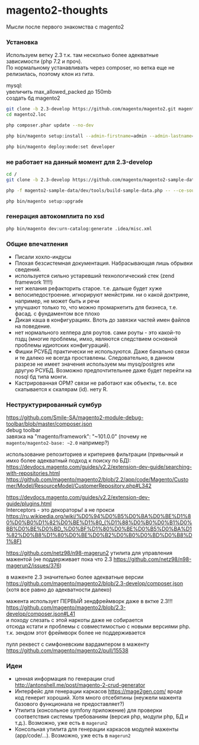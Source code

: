 # magento2-thoughts
Мысли после первого знакомства с magento2

### Установка

Используем ветку 2.3 т.к. там несколько более адекватные зависимости (php 7.2 и проч).  
По нормальному устанавливать через composer, но ветка еще не релизилась, поэтому клон из гита.  

mysql:  
увеличить max_allowed_packed до 150mb  
создать бд magento2  

```bash
git clone -b 2.3-develop https://github.com/magento/magento2.git magento2.loc
cd magento2.loc

php composer.phar update --no-dev

php bin/magento setup:install --admin-firstname=admin --admin-lastname=admin --admin-email=email@admin.admin --admin-user=admin --admin-password=admin123 --cleanup-database --base-url=http://magento2.loc/ --db-host=localhost --db-name=magento2 --db-user=root --db-password=

php bin/magento deploy:mode:set developer
```

### не работает на данный момент для 2.3-develop
```bash
cd /
git clone -b 2.3-develop https://github.com/magento/magento2-sample-data.git magento2-sample-data

php -f magento2-sample-data/dev/tools/build-sample-data.php -- --ce-source="s:\OpenServer\domains\magento2.loc"

php bin/magento setup:upgrade
```

### генерация автокомплита по xsd
```bash
php bin/magento dev:urn-catalog:generate .idea/misc.xml
```


### Общие впечатления
- Писали хохло-индусы
- Плохая безсистемная документация. Набрасывающая лишь обрывки сведений.
- используется сильно устаревший технологический стек (zend framework 1!!!!)
- нет желания рефакторить старое. т.е. дальше будет хуже
- велосипедостроение. игнорируют менйстрим. ни о какой доктрине, например, не может быть и речи
- улучшают только то, что можно промаркетить для бизнеса, т.е. фасад. с фундаментом все плохо
- Дикая каша в конфигурациях. Влоть до завязки частей имен файлов на поведение.
- нет нормального хелпера для роутов. сами роуты - это какой-то пздц (многие проблемы, имхо, являются следствием основной проблемы идиотских конфигураций).
- Фишки РСУБД практически не используются. Даже банально связи и те далеко не всегда проставлены. Следовательно, в данном разрезе не имеет значения используем мы mysq/postgres или другую РСУБД. Возможно предпочтительнее даже будет перейти на nosql бд типа монги.
- Кастрированная ОРМ? связи не работают как объекты, т.е. все скатывается к скалярам (id). нету R.

### Неструктурированный сумбур

https://github.com/Smile-SA/magento2-module-debug-toolbar/blob/master/composer.json  
debug toolbar  
завязка на "magento/framework": "~101.0.0"  (почему не `magento/magento2-base: ~2.0` например?)

использование репозиториев и критериев фильтрации (привычный и имхо более адекватный подход к поиску по БД):  
https://devdocs.magento.com/guides/v2.2/extension-dev-guide/searching-with-repositories.html  
https://github.com/magento/magento2/blob/2.2/app/code/Magento/Customer/Model/ResourceModel/CustomerRepository.php#L342  

https://devdocs.magento.com/guides/v2.2/extension-dev-guide/plugins.html  
Interceptors - это декораторы! а не прокси https://ru.wikipedia.org/wiki/%D0%94%D0%B5%D0%BA%D0%BE%D1%80%D0%B0%D1%82%D0%BE%D1%80_(%D1%88%D0%B0%D0%B1%D0%BB%D0%BE%D0%BD_%D0%BF%D1%80%D0%BE%D0%B5%D0%BA%D1%82%D0%B8%D1%80%D0%BE%D0%B2%D0%B0%D0%BD%D0%B8%D1%8F)  

https://github.com/netz98/n98-magerun2 утилита для управления мажентой (не поддерживает пока что 2.3 https://github.com/netz98/n98-magerun2/issues/376)  

в маженте 2.3 значительно более адекватные версии https://github.com/magento/magento2/blob/2.3-develop/composer.json (хотя все равно до адекватности далеко)  

мажента использует ПЕРВЫЙ зендфреймворк даже в вктке 2.3!!! https://github.com/magento/magento2/blob/2.3-develop/composer.json#L41  
и походу слезать с этой наркоты даже не собирается  
отсюда кстати и проблемы с совместимостью с новыми версиями php. т.к. зендом этот фреймворк более не поддерживается  

пулл реквест с симфоневским вардампером в маженту https://github.com/magento/magento2/pull/15538  


### Идеи
- ценная информация по генерации crud http://antonshell.me/post/magento-2-crud-generator
- Интерфейс для генерации каркасов https://mage2gen.com/ вроде код генерит хороший. Хотя много отсебятины (неужели мажента базового функционала не предоставляет?)
- Утилита (консольное symfony приложение) для проверки соответствия системы требованиям (версия php, модули php, БД и т.д.). Возможно, уже есть в `magerun2`
- Консольная утилита для генерации каркасов модулей маженты (app/code/...). Возможно, уже есть в `magerun2`
